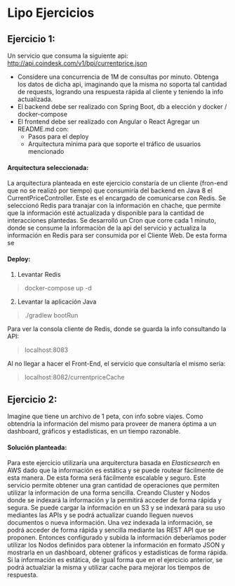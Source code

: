 # Lipo Ejercicios

## Ejercicio 1:

Un servicio que consuma la siguiente api: http://api.coindesk.com/v1/bpi/currentprice.json
* Considere una concurrencia de 1M de consultas por minuto. Obtenga los datos de dicha apì, imaginando que la misma no soporta tal cantidad de requests, logrando una respuesta rápida al cliente y teniendo la info actualizada. 
* El backend debe ser realizado con Spring Boot, db a elección y docker / docker-compose
* El frontend debe ser realizado con Angular o React
Agregar un README.md con:
  - Pasos para el deploy 
  - Arquitectura mínima para que soporte el tráfico de usuarios mencionado

#### Arquitectura seleccionada:

La arquitectura planteada en este ejercicio constaría de un cliente (fron-end que no se realizó por tiempo) que consumiría del backend en Java 8 el CurrentPriceController. 
Este es el encargado de comunicarse con Redis. Se seleccionó Redis para tranajar con la información en chache, que permite que la información esté actualizada y disponible para la cantidad de interacciones plantedas.
Se desarrolló un Cron que corre cada 1 minuto, donde se consume la informaciòn de la api del servicio y actualiza la información en Redis para ser consumida por el Cliente Web.
De esta forma se 

#### Deploy:
 1. Levantar Redis
> docker-compose up -d

2. Levantar la aplicación Java
> ./gradlew bootRun

Para ver la consola cliente de Redis, donde se guarda la info consultando la API: 
> localhost:8083

Al no llegar a hacer el Front-End, el servicio que consultaría el mismo sería: 
> localhost:8082/currentpriceCache


## Ejercicio 2:

Imagine que tiene un archivo de 1 peta, con info sobre viajes. Como obtendría la información del mismo para proveer de manera óptima a un dashboard, gráficos y estadísticas, en un tiempo razonable. 

#### Solución planteada:
Para este ejercicio utilizaría una arquiterctura basada en *Elasticsearch* en AWS dado que la información es estática y se puede routear fácilmente de esta manera. De esta forma será fácilmente escalable y seguro.
Este servicio permite obtener una gran cantidad de operaciones que permiten utilizar la información de una forma sencilla. Creando Cluster y Nodos donde se indexará la información y la permitirá acceder de forma rápida y segura.
Se puede cargar la información en un S3 y se indexará para su uso mediantes las APIs y se podrá actualizar cuando lleguen nuevos documentos o nueva información.
Una vez indexada la información, se podrá acceder de forma rápida y sencilla mediante las REST API que se proponen.
Entonces configurado y subida la información deberíamos poder utilizar los Nodos definidos para obtener la información en formato JSON y mostrarla en un dashboard, obtener gráficos y estadísticas de forma rápida.
Si la información es estática, de igual forma que en el ejercicio anterior, se podrá actualziar la misma y utilizar cache para mejorar los tiempos de respuesta.



